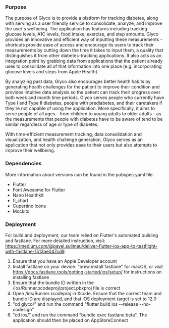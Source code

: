 ### Purpose

The purpose of Glyco is to provide a platform for tracking diabetes, along with serving as a user friendly service to consolidate, analyze, and improve the user's wellbeing. The application has features including tracking glucose levels, A1C levels, food intake, exercise, and step amounts. Glyco provides an innovative and efficient way of inputting these measurements - shortcuts provide ease of access and encourage its users to track their measurements by cutting down the time it takes to input them, a quality that distinguishes it from other diabetes-tracking applications. It also acts as an integration point by grabbing data from applications that the patient already uses to consolidate all of that information into one place (e.g. incorporating glucose levels and steps from Apple Health). 

By analyzing past data, Glyco also encourages better health habits by generating health challenges for the patient to improve their condition and provides intuitive data analysis so the patient can track their progress over both week and month time periods. Glyco serves people who currently have Type I and Type II diabetes, people with prediabetes, and their caretakers if they're not capable of using the application. More specifically, it aims to serve people of all ages - from children to young adults to older adults - as the measurements that people with diabetes have to be aware of tend to be similar regardless of age or type of diabetes.

With time-efficient measurement tracking, data consolidation and visualization, and health challenge generation, Glyco serves as an application that not only provides ease to their users but also attempts to improve their wellbeing.

### Dependencies

More information about versions can be found in the pubspec.yaml file.

* Flutter
* Font Awesome for Flutter
* Nano Healthkit
* fl_chart
* Cupertino Icons
* Mockito

### Deployment

For build and deployment, our team relied on Flutter's automated building and fastlane. For more detailed instruction, visit: https://medium.com/@pavel.sulimau/deliver-flutter-ios-app-to-testflight-with-fastlane-1513ae047cd9.

1. Ensure that you have an Apple Developer account
2. Install fastlane on your device. "brew install fastlane" for macOS, or visit https://docs.fastlane.tools/getting-started/ios/setup/ for instructions on installing fastlane
3. Ensure that the bundle ID written in the /ios/Runner.xcodeproj/project.pbxproj file is correct
4. Open /ios/Runner.xcodeproj in Xcode. Ensure that the correct team and bundle ID are displayed, and that iOS deployment target is set to 12.0
5. "cd glyco/" and run the command "flutter build ios --release --no-codesign"
6. "cd ios/" and run the command "bundle exec fastlane beta". The application should then be placed on AppStoreConnect
